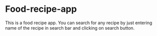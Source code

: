 # Food-recipe-app
This is a food recipe app. You can search for any recipe by just entering name of the recipe in search bar and clicking on search button. 
